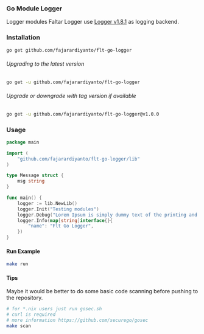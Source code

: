 ### Go Module Logger
Logger modules
Faltar Logger use [Logger v1.8.1](https://github.com/sirupsen/logrus) as logging backend. 

### Installation
```sh
go get github.com/fajarardiyanto/flt-go-logger
```

###### Upgrading to the latest version
```sh
go get -u github.com/fajarardiyanto/flt-go-logger
```

###### Upgrade or downgrade with tag version if available
```sh
go get -u github.com/fajarardiyanto/flt-go-logger@v1.0.0
```

### Usage
```go
package main

import (
	"github.com/fajarardiyanto/flt-go-logger/lib"
)

type Message struct {
	msg string
}

func main() {
	logger := lib.NewLib()
	logger.Init("Testing modules")
	logger.Debug("Lorem Ipsum is simply dummy text of the printing and typesetting %s.", "industry")
	logger.Info(map[string]interface{}{
		"name": "Flt Go Logger",
	})
}

```

#### Run Example
```sh
make run
```

#### Tips
Maybe it would be better to do some basic code scanning before pushing to the repository.
```sh
# for *.nix users just run gosec.sh
# curl is required
# more information https://github.com/securego/gosec
make scan
```